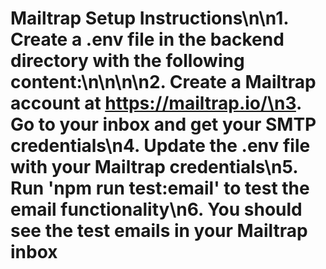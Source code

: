 # Mailtrap Setup Instructions\n\n1. Create a .env file in the backend directory with the following content:\n\n\n\n2. Create a Mailtrap account at https://mailtrap.io/\n3. Go to your inbox and get your SMTP credentials\n4. Update the .env file with your Mailtrap credentials\n5. Run 'npm run test:email' to test the email functionality\n6. You should see the test emails in your Mailtrap inbox
